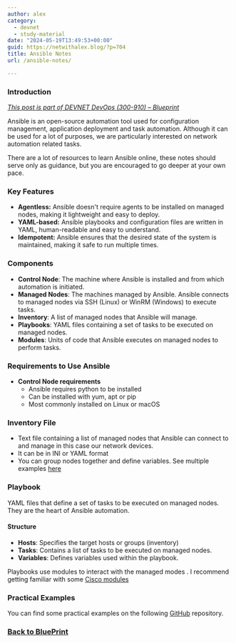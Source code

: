 ```yaml
---
author: alex
category:
  - devnet
  - study-material
date: "2024-05-19T13:49:53+00:00"
guid: https://netwithalex.blog/?p=704
title: Ansible Notes
url: /ansible-notes/

---
```

### Introduction

[_This post is part of DEVNET DevOps (300-910) – Blueprint_](/study-devops-blueprint/)

Ansible is an open-source automation tool used for configuration management, application deployment and task automation. Although it can be used for a lot of purposes, we are particularly interested on network automation related tasks.

There are a lot of resources to learn Ansible online, these notes should serve only as guidance, but you are encouraged to go deeper at your own pace.

### Key Features

- **Agentless:** Ansible doesn't require agents to be installed on managed nodes, making it lightweight and easy to deploy.
- **YAML-based:** Ansible playbooks and configuration files are written in YAML, human-readable and easy to understand.
- **Idempotent:** Ansible ensures that the desired state of the system is maintained, making it safe to run multiple times.

### Components

- **Control Node**: The machine where Ansible is installed and from which automation is initiated.
- **Managed Nodes**: The machines managed by Ansible. Ansible connects to managed nodes via SSH (Linux) or WinRM (Windows) to execute tasks.
- **Inventory**: A list of managed nodes that Ansible will manage.
- **Playbooks**: YAML files containing a set of tasks to be executed on managed nodes.
- **Modules**: Units of code that Ansible executes on managed nodes to perform tasks.

### Requirements to Use Ansible

- **Control Node requirements**
  - Ansible requires python to be installed
  - Can be installed with yum, apt or pip
  - Most commonly installed on Linux or macOS

### Inventory File

- Text file containing a list of managed nodes that Ansible can connect to and manage in this case our network devices.
- It can be in INI or YAML format
- You can group nodes together and define variables. See multiple examples [here](https://docs.ansible.com/ansible/latest/inventory_guide/intro_inventory.html)

### Playbook

YAML files that define a set of tasks to be executed on managed nodes. They are the heart of Ansible automation.

#### Structure

- **Hosts**: Specifies the target hosts or groups (inventory)
- **Tasks**: Contains a list of tasks to be executed on managed nodes.
- **Variables**: Defines variables used within the playbook.

Playbooks use modules to interact with the managed modes . I recommend getting familiar with some [Cisco modules](https://docs.ansible.com/ansible/latest/collections/cisco/index.html)

### Practical Examples

You can find some practical examples on the following [GitHub](https://github.com/aruiz-p/NetWithAlex-Ansible/tree/main) repository.

### [Back to BluePrint](/study-devops-blueprint/)
